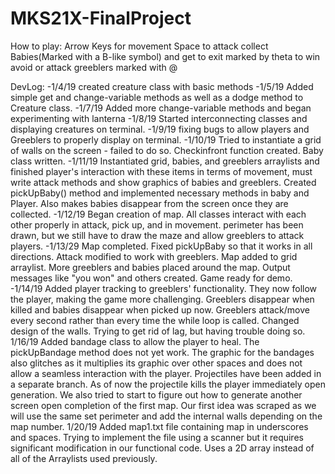 # MKS21X-FinalProject
How to play:
Arrow Keys for movement
Space to attack
collect Babies(Marked with a B-like symbol) and get to exit marked by theta to win
avoid or attack greeblers marked with @

DevLog:
-1/4/19 created creature class with basic methods
-1/5/19 Added simple get and change-variable methods as well as a dodge method to Creature class.
-1/7/19 Added more change-variable methods and began experimenting with lanterna
-1/8/19 Started interconnecting classes and displaying creatures on terminal.
-1/9/19 fixing bugs to allow players and Greeblers to properly display on terminal.
-1/10/19 Tried to instantiate a grid of walls on the screen - failed to do so. Checkinfront function created. Baby class written.
-1/11/19 Instantiated grid, babies, and greeblers arraylists and finished player's interaction with these items in terms of movement, must write attack methods and show graphics of babies and greeblers. Created pickUpBaby() method and implemented necessary methods in baby and Player. Also makes babies disappear from the screen once they are collected.
-1/12/19 Began creation of map. All classes interact with each other properly in attack, pick up, and in movement. perimeter has been drawn, but we still have to draw the maze and allow greeblers to attack players.
-1/13/29 Map completed. Fixed pickUpBaby so that it works in all directions. Attack modified to work with greeblers. Map added to grid arraylist. More greeblers and babies placed around the map. Output messages like "you won" and others created. Game ready for demo.
-1/14/19 Added player tracking to greeblers' functionality. They now follow the player, making the game more challenging. Greeblers disappear when killed and babies disappear when picked up now. Greeblers attack/move every second rather than every time the while loop is called. Changed design of the walls. Trying to get rid of lag, but having trouble doing so.
1/16/19 Added bandage class to allow the player to heal. The pickUpBandage method does not yet work. The graphic for the bandages also glitches as it multiplies its graphic over other spaces and does not allow a seamless interaction with the player. Projectiles have been added in a separate branch. As of now the projectile kills the player immediately open generation. We also tried to start to figure out how to generate another screen open completion of the first map. Our first idea was scraped as we will use the same set perimeter and add the internal walls depending on the map number.
1/20/19 Added map1.txt file containing map in underscores and spaces. Trying to implement the file using a scanner but it requires significant modification in our functional code. Uses a 2D array instead of all of the Arraylists used previously.
